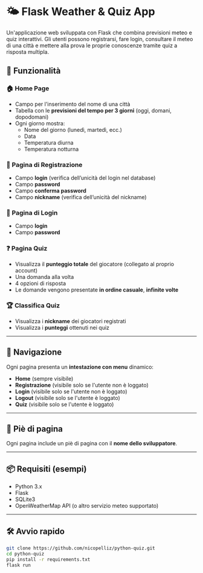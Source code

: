 # 🌤️ Flask Weather & Quiz App

Un'applicazione web sviluppata con Flask che combina previsioni meteo e quiz interattivi. Gli utenti possono registrarsi, fare login, consultare il meteo di una città e mettere alla prova le proprie conoscenze tramite quiz a risposta multipla.

## 🔧 Funzionalità

### 🏠 Home Page
- Campo per l'inserimento del nome di una città
- Tabella con le **previsioni del tempo per 3 giorni** (oggi, domani, dopodomani)
- Ogni giorno mostra:
  - Nome del giorno (lunedì, martedì, ecc.)
  - Data
  - Temperatura diurna
  - Temperatura notturna

### 📝 Pagina di Registrazione
- Campo **login** (verifica dell’unicità del login nel database)
- Campo **password**
- Campo **conferma password**
- Campo **nickname** (verifica dell’unicità del nickname)

### 🔐 Pagina di Login
- Campo **login**
- Campo **password**

### ❓ Pagina Quiz
- Visualizza il **punteggio totale** del giocatore (collegato al proprio account)
- Una domanda alla volta
- 4 opzioni di risposta
- Le domande vengono presentate **in ordine casuale**, **infinite volte**

### 🏆 Classifica Quiz
- Visualizza i **nickname** dei giocatori registrati
- Visualizza i **punteggi** ottenuti nei quiz

---

## 🧭 Navigazione

Ogni pagina presenta un **intestazione con menu** dinamico:

- **Home** (sempre visibile)
- **Registrazione** (visibile solo se l'utente non è loggato)
- **Login** (visibile solo se l'utente non è loggato)
- **Logout** (visibile solo se l'utente è loggato)
- **Quiz** (visibile solo se l'utente è loggato)

---

## 👣 Piè di pagina

Ogni pagina include un piè di pagina con il **nome dello sviluppatore**.

---

## 📦 Requisiti (esempi)
- Python 3.x
- Flask
- SQLite3
- OpenWeatherMap API (o altro servizio meteo supportato)

---

## 🛠️ Avvio rapido

```bash
git clone https://github.com/nicopelliz/python-quiz.git
cd python-quiz
pip install -r requirements.txt
flask run
